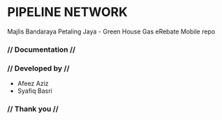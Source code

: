 # PIPELINE NETWORK

Majlis Bandaraya Petaling Jaya - Green House Gas eRebate Mobile repo

### // Documentation //


### // Developed by //
- Afeez Aziz
- Syafiq Basri

### // Thank you //